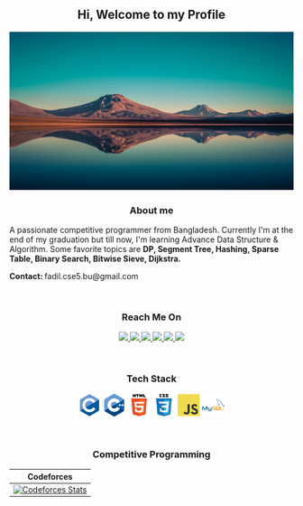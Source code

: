 <html>
<body>

<h2 align="center">Hi, Welcome to my Profile</h2>
<img height="280px" width="100%" src="https://github.com/fadilcse5bu/fadilcse5bu/blob/main/img/cover.jpg">

<h3 align="center">About me</h3>
<p>A passionate competitive programmer from Bangladesh. Currently I'm at the end of my graduation but till now, I'm learning Advance Data Structure & Algorithm. Some favorite topics are <b>DP, Segment Tree, Hashing, Sparse Table, Binary Search, Bitwise Sieve, Dijkstra.</b></p>
<p><b>Contact: </b><a>fadil.cse5.bu@gmail.com</a></p>
<br>

<h3 align="center">Reach Me On</h3>
<p align="center">
<a href="https://www.linkedin.com/in/saidul-islam-9310311a2/">
  <img src="https://img.shields.io/badge/linkedin-0A66C2?&style=for-the-badge&logo=linkedin&logoColor=white" height=25>
</a> 
  <a href="https://codeforces.com/profile/fadil">
  <img src="https://img.shields.io/badge/Codeforces-1A92CF?style=for-the-badge&logo=codeforces&logoColor=white" height=25>
</a>
  <a href="https://www.codechef.com/users/fadil_cse5_bu">
  <img src="https://img.shields.io/badge/Codechef-5F331D?style=for-the-badge&logo=codechef&logoColor=white" height=25>
</a>
  <a href="https://leetcode.com/fadil_cse5_bu">
  <img src="https://img.shields.io/badge/LeeCode-FFA116?style=for-the-badge&logo=leetcode&logoColor=white" height=25>
</a>
  <a href="https://www.hackerrank.com/fadil_cse5_bu">
  <img src="https://img.shields.io/badge/HackerRank-30?style=for-the-badge&logo=hackerrank&logoColor=white" height=25>
</a>
  <a href="https://cses.fi/user/86870">
  <img src="https://img.shields.io/badge/CSES-E7CF98?style=for-the-badge&logo=hackerearth&logoColor=white" height=25>
</a>
</p>

<br>
<div align="center">
<h3>Tech Stack</h3>
<p> 
<a href="https://www.cprogramming.com/" target="_blank" rel="noreferrer"> <img src="https://raw.githubusercontent.com/devicons/devicon/master/icons/c/c-original.svg" alt="c" width="40" height="40"/></a> 
<a href="https://www.w3schools.com/cpp/" target="_blank" rel="noreferrer"> <img src="https://raw.githubusercontent.com/devicons/devicon/master/icons/cplusplus/cplusplus-original.svg" alt="cplusplus" width="40" height="40"/></a> 
<a href="https://www.w3.org/html/" target="_blank" rel="noreferrer"> <img src="https://raw.githubusercontent.com/devicons/devicon/master/icons/html5/html5-original-wordmark.svg" alt="html5" width="40" height="40"/></a>
<a href="https://www.w3schools.com/css/" target="_blank" rel="noreferrer"> <img src="https://raw.githubusercontent.com/devicons/devicon/master/icons/css3/css3-original-wordmark.svg" alt="css3" width="40" height="40"/></a>  
<a href="https://developer.mozilla.org/en-US/docs/Web/JavaScript" target="_blank" rel="noreferrer"> <img src="https://raw.githubusercontent.com/devicons/devicon/master/icons/javascript/javascript-original.svg" alt="javascript" width="40" height="40"/></a>
<a href="https://www.mysql.com/" target="_blank" rel="noreferrer"> <img src="https://raw.githubusercontent.com/devicons/devicon/master/icons/mysql/mysql-original-wordmark.svg" alt="mysql" width="40" height="40"/></a>
</p>
</div>
</br>
<div align="center">
<h3>Competitive Programming</h3>
  
| Codeforces                  |
| ------------- |
| [![Codeforces Stats](https://codeforces-readme-stats.vercel.app/api/card?username=fadil)](https://codeforces.com/profile/fadil) |
</div>
</body>
</html>

